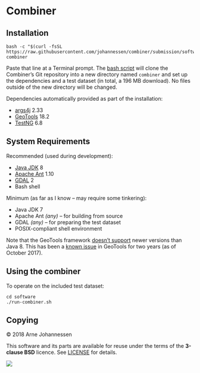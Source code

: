 Combiner
========


Installation
------------

	bash -c "$(curl -fsSL https://raw.githubusercontent.com/johannessen/combiner/submission/software/install.sh)" combiner

Paste that line at a Terminal prompt. The [bash script](https://github.com/johannessen/combiner/blob/submission/software/install.sh) will clone the Combiner’s Git repository into a new directory named `combiner` and set up the dependencies and a test dataset (in total, a 196 MB download). No files outside of the new directory will be changed.

Dependencies automatically provided as part of the installation:
- [args4j](http://args4j.kohsuke.org/) 2.33
- [GeoTools](http://www.geotools.org/) 18.2
- [TestNG](http://testng.org/) 6.8


System Requirements
-------------------

Recommended (used during development):
- [Java JDK](http://www.oracle.com/technetwork/java/javase/downloads/index.html) 8
- [Apache Ant](https://ant.apache.org/) 1.10
- [GDAL](http://www.gdal.org/) 2
- Bash shell

Minimum (as far as I know – may require some tinkering):
- Java JDK 7
- Apache Ant *(any)* – for building from source
- GDAL *(any)* – for preparing the test dataset
- POSIX-compliant shell environment

Note that the GeoTools framework [doesn’t support](https://medium.com/codefx-weekly/geotools-on-java-9-e8717e347a1f) newer versions than Java 8. This has been a [known issue](https://osgeo-org.atlassian.net/browse/GEOT-5289) in GeoTools for two years (as of October 2017).


Using the combiner
------------------

To operate on the included test dataset:

	cd software
	./run-combiner.sh


Copying
-------

© 2018 Arne Johannessen

This software and its parts are available for reuse under
the terms of the **3-clause BSD** licence. See [LICENSE](
https://github.com/johannessen/combiner/blob/master/software/LICENSE
) for details.

![](https://licensebuttons.net/i/l/by/transparent/00/00/00/76x22.png)

